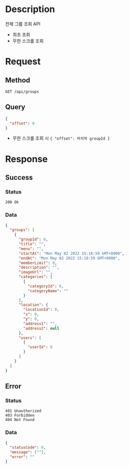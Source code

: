 # Description

전체 그룹 조회 API

- 최초 조회
- 무한 스크롤 조회

# Request

## Method

```
GET /api/groups
```

## Query

```json
{
  "offset": 0
}
```

- 무한 스크롤 조회 시 `{ "offset": 마지막 groupId }`

# Response

## Success

### Status

```
200 Ok
```

### Data

```json
{
  "groups": [
    {
      "groupId": 0,
      "title": "",
      "menu": "",
      "startAt": "Mon May 02 2022 15:18:59 GMT+0900",
      "endAt": "Mon May 02 2022 15:18:59 GMT+0900",
      "memberLimit": 0,
      "description": "",
      "imageUrl": "",
      "categories": [
        {
          "categoryId": 0,
          "categoryName": ""
        }
      ],
      "location": {
        "locationId": 0,
        "x": 0,
        "y": 0,
        "address1": "",
        "address2": null
      },
      "users": [
        {
          "userId": 0
        }
      ]
    }
  ]
}
```

## Error

### Status

```
401 Unauthorized
403 Forbidden
404 Not Found
```

### Data

```json
{
  "statusCode": 0,
  "message": [""],
  "error": ""
}
```
